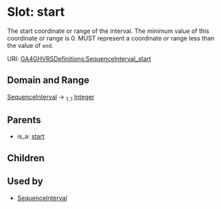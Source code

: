 
# Slot: start


The start coordinate or range of the interval. The minimum value of this coordinate or range is 0. MUST represent a coordinate or range less than the value of `end`.

URI: [GA4GHVRSDefinitions:SequenceInterval_start](GA4GHVRSDefinitionsSequenceInterval_start)


## Domain and Range

[SequenceInterval](SequenceInterval.md) &#8594;  <sub>1..1</sub> [Integer](types/Integer.md)

## Parents

 *  is_a: [start](start.md)

## Children


## Used by

 * [SequenceInterval](SequenceInterval.md)
